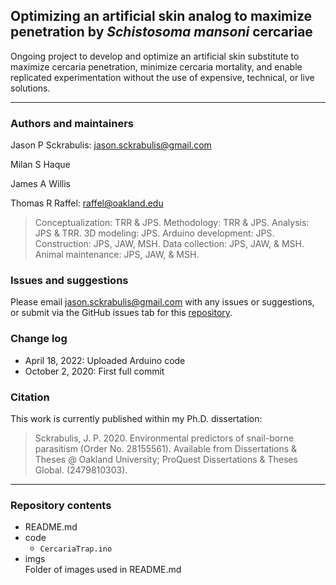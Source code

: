 ## Optimizing an artificial skin analog to maximize penetration by *Schistosoma mansoni* cercariae

Ongoing project to develop and optimize an artificial skin substitute to maximize cercaria penetration, minimize cercaria mortality, and enable replicated experimentation without the use of expensive, technical, or live solutions.

---

### Authors and maintainers

Jason P Sckrabulis: jason.sckrabulis@gmail.com

Milan S Haque

James A Willis

Thomas R Raffel: raffel@oakland.edu

>Conceptualization: TRR & JPS. Methodology: TRR & JPS. Analysis: JPS & TRR. 3D modeling: JPS. Arduino development: JPS. Construction: JPS, JAW, MSH. Data collection: JPS, JAW, & MSH. Animal maintenance: JPS, JAW, & MSH.

### Issues and suggestions

Please email jason.sckrabulis@gmail.com with any issues or suggestions, or submit via the GitHub issues tab for this [repository](https://github.com/jasonsckrabulis/sckrabulis_cercaria_trap/issues).

### Change log

* April 18, 2022: Uploaded Arduino code
* October 2, 2020: First full commit

### Citation

This work is currently published within my Ph.D. dissertation:
>Sckrabulis, J. P. 2020. Environmental predictors of snail-borne parasitism (Order No. 28155561). Available from Dissertations & Theses @ Oakland University; ProQuest Dissertations & Theses Global. (2479810303).

---

### Repository contents

* README.md  
* code  
   * `CercariaTrap.ino`
* imgs  
   Folder of images used in README.md
